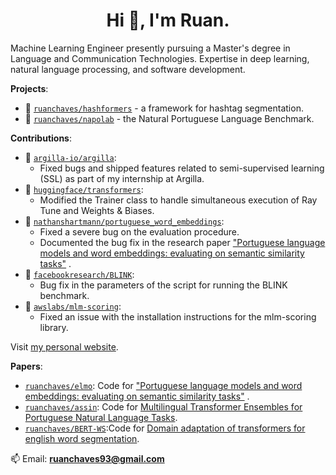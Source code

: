 <h1 align="center">Hi 👋, I'm Ruan.</h1>

Machine Learning Engineer presently pursuing a Master's degree in Language and Communication Technologies. Expertise in deep learning, natural language processing, and software development.

**Projects**:
- 🔗 [`ruanchaves/hashformers`](https://github.com/ruanchaves/hashformers) - a framework for hashtag segmentation.
- 🔗 [`ruanchaves/napolab`](https://github.com/ruanchaves/napolab) - the Natural Portuguese Language Benchmark.

**Contributions**:

- 🔗 [`argilla-io/argilla`](https://github.com/argilla-io/argilla/issues?q=author%3Aruanchaves+):
  - Fixed bugs and shipped features related to semi-supervised learning (SSL) as part of my internship at Argilla.
- 🔗 [`huggingface/transformers`](https://github.com/huggingface/transformers/pull/10823):
   - Modified the Trainer class to handle simultaneous execution of Ray Tune and Weights & Biases.
- 🔗 [`nathanshartmann/portuguese_word_embeddings`](https://github.com/nathanshartmann/portuguese_word_embeddings/pull/11):
  - Fixed a severe bug on the evaluation procedure.
  - Documented the bug fix in the research paper ["Portuguese language models and word embeddings: evaluating on semantic similarity tasks"](https://scholar.google.com/citations?view_op=view_citation&hl=en&user=3JDK8KEAAAAJ&citation_for_view=3JDK8KEAAAAJ:u-x6o8ySG0sC) .
- 🔗 [`facebookresearch/BLINK`](https://github.com/facebookresearch/BLINK/pull/25):
  - Bug fix in the parameters of the script for running the BLINK benchmark.
- 🔗 [`awslabs/mlm-scoring`](https://github.com/awslabs/mlm-scoring/pull/12):
  - Fixed an issue with the installation instructions for the mlm-scoring library.
  
Visit [my personal website](https://ruanchaves.github.io/).

**Papers**:

* [`ruanchaves/elmo`](): Code for ["Portuguese language models and word embeddings: evaluating on semantic similarity tasks"](https://scholar.google.com/citations?view_op=view_citation&hl=en&user=3JDK8KEAAAAJ&citation_for_view=3JDK8KEAAAAJ:u-x6o8ySG0sC) .
* [`ruanchaves/assin`](https://github.com/ruanchaves/assin): Code for [Multilingual Transformer Ensembles for Portuguese Natural Language Tasks](https://scholar.google.com/citations?view_op=view_citation&hl=pt-PT&user=3JDK8KEAAAAJ&citation_for_view=3JDK8KEAAAAJ:qjMakFHDy7sC).
* [`ruanchaves/BERT-WS`](https://github.com/ruanchaves/BERT-WS):Code for [Domain adaptation of transformers for english word segmentation](https://scholar.google.com/citations?view_op=view_citation&hl=pt-PT&user=3JDK8KEAAAAJ&citation_for_view=3JDK8KEAAAAJ:9yKSN-GCB0IC).

📫 Email: **ruanchaves93@gmail.com**
